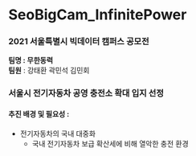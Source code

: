 # SeoBigCam_InfinitePower
### 2021 서울특별시 빅데이터 캠퍼스 공모전 

**팀명 : 무한동력**  
**팀원** : 강태환 곽민석 김민회 

### 서울시 전기자동차 공영 충전소 확대 입지 선정 

#### 추진 배경 및 필요성 : 
* 전기자동차의 국내 대중화
  - 국내 전기자동차 보급 확산세에 비해 열악한 충전 환경
